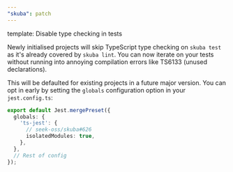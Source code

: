 ```yaml
---
"skuba": patch
---
```


template: Disable type checking in tests

Newly initialised projects will skip TypeScript type checking on `skuba test` as it's already covered by `skuba lint`. You can now iterate on your tests without running into annoying compilation errors like TS6133 (unused declarations).

This will be defaulted for existing projects in a future major version. You can opt in early by setting the `globals` configuration option in your `jest.config.ts`:

```typescript
export default Jest.mergePreset({
  globals: {
    'ts-jest': {
      // seek-oss/skuba#626
      isolatedModules: true,
    },
  },
  // Rest of config
});
```
